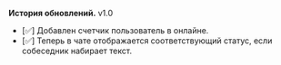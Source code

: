 <b>История обновлений.</b>
v1.0
- [✅] Добавлен счетчик пользователь в онлайне.
- [✅] Теперь в чате отображается соответствующий статус, если собеседник набирает текст.
